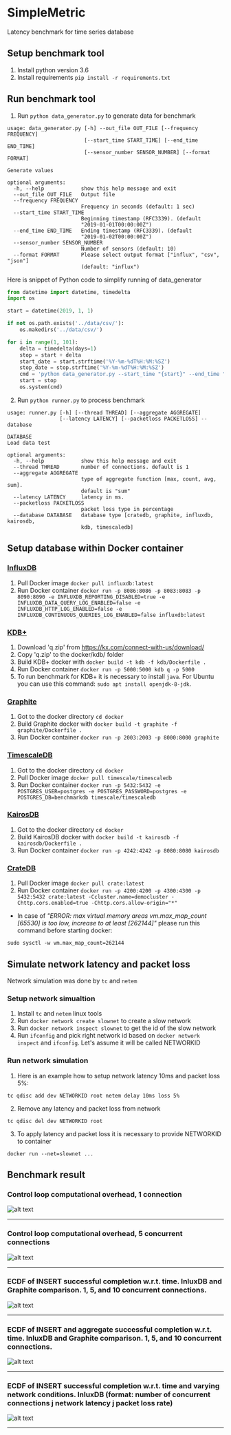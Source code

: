 # SimpleMetric
Latency benchmark for time series database

## Setup benchmark tool
1. Install python version 3.6
2. Install requirements `pip install -r requirements.txt`

## Run benchmark tool
1. Run `python data_generator.py` to generate data for benchmark
```
usage: data_generator.py [-h] --out_file OUT_FILE [--frequency FREQUENCY]
                         [--start_time START_TIME] [--end_time END_TIME]
                         [--sensor_number SENSOR_NUMBER] [--format FORMAT]

Generate values

optional arguments:
  -h, --help            show this help message and exit
  --out_file OUT_FILE   Output file
  --frequency FREQUENCY
                        Frequency in seconds (default: 1 sec)
  --start_time START_TIME
                        Beginning timestamp (RFC3339). (default
                        "2019-01-01T00:00:00Z")
  --end_time END_TIME   Ending timestamp (RFC3339). (default
                        "2019-01-02T00:00:00Z")
  --sensor_number SENSOR_NUMBER
                        Number of sensors (default: 10)
  --format FORMAT       Please select output format ["influx", "csv", "json"]
                        (default: "influx")
```

Here is snippet of Python code to simplify running of data_generator
```python
from datetime import datetime, timedelta
import os

start = datetime(2019, 1, 1)

if not os.path.exists('../data/csv/'):
	os.makedirs('../data/csv/')

for i in range(1, 101):
    delta = timedelta(days=1)
    stop = start + delta
    start_date = start.strftime('%Y-%m-%dT%H:%M:%SZ')
    stop_date = stop.strftime('%Y-%m-%dT%H:%M:%SZ')
    cmd = 'python data_generator.py --start_time "{start}" --end_time "{stop}" --format "csv" --sensor_number 10 --out_file ../data/csv/csv_1sec_{day}d.dat'.format(start=start_date, stop=stop_date, day=i)
    start = stop
    os.system(cmd)
```

2. Run `python runner.py` to process benchmark
```
usage: runner.py [-h] [--thread THREAD] [--aggregate AGGREGATE]
                 [--latency LATENCY] [--packetloss PACKETLOSS] --database
                 
DATABASE
Load data test

optional arguments:
  -h, --help            show this help message and exit
  --thread THREAD       number of connections. default is 1
  --aggregate AGGREGATE
                        type of aggregate function [max, count, avg, sum].
                        default is "sum"
  --latency LATENCY     latency in ms.
  --packetloss PACKETLOSS
                        packet loss type in percentage
  --database DATABASE   database type [cratedb, graphite, influxdb, kairosdb,
                        kdb, timescaledb]
```

## Setup database within Docker container

### [InfluxDB](https://www.influxdata.com/)
1. Pull Docker image `docker pull influxdb:latest`
2. Run Docker container `docker run -p 8086:8086 -p 8083:8083 -p 8090:8090 -e INFLUXDB_REPORTING_DISABLED=true -e INFLUXDB_DATA_QUERY_LOG_ENABLED=false -e INFLUXDB_HTTP_LOG_ENABLED=false -e INFLUXDB_CONTINUOUS_QUERIES_LOG_ENABLED=false influxdb:latest`

### [KDB+](https://kx.com/)
1. Download 'q.zip' from https://kx.com/connect-with-us/download/
2. Copy 'q.zip' to the docker/kdb/ folder
3. Build KDB+ docker with `docker build -t kdb -f kdb/Dockerfile .`
4. Run Docker container `docker run -p 5000:5000 kdb q -p 5000`
5. To run benchmark for KDB+ it is necessary to install `java`. For Ubuntu you can use this command: `sudo apt install openjdk-8-jdk`.

### [Graphite](https://graphiteapp.org/)
1. Got to the docker directory `cd docker`
2. Build Graphite docker with `docker build -t graphite -f graphite/Dockerfile .`
3. Run Docker container `docker run -p 2003:2003 -p 8000:8000 graphite`

### [TimescaleDB](https://www.timescale.com/)
1. Got to the docker directory `cd docker`
2. Pull Docker image `docker pull timescale/timescaledb`
3. Run Docker container `docker run -p 5432:5432 -e POSTGRES_USER=postgres -e POSTGRES_PASSWORD=postgres -e POSTGRES_DB=benchmarkdb timescale/timescaledb`

### [KairosDB](https://kairosdb.github.io/)
1. Got to the docker directory `cd docker`
2. Build KairosDB docker with `docker build -t kairosdb -f kairosdb/Dockerfile .`
3. Run Docker container `docker run -p 4242:4242 -p 8080:8080 kairosdb`

### [CrateDB](https://crate.io/)
1. Pull Docker image `docker pull crate:latest`
2. Run Docker container `docker run -p 4200:4200 -p 4300:4300 -p 5432:5432 crate:latest -Ccluster.name=democluster -Chttp.cors.enabled=true -Chttp.cors.allow-origin="*"`
* In case of _"ERROR: max virtual memory areas vm.max_map_count [65530] is too low, increase to at least [262144]"_ please run this command before starting docker:
```
sudo sysctl -w vm.max_map_count=262144
```
## Simulate network latency and packet loss

Network simulation was done by `tc` and `netem`

### Setup network simualtion
1. Install `tc` and `netem` linux tools
2. Run `docker network create slownet` to create a slow network
3. Run `docker network inspect slownet` to get the id of the slow network
4. Run `ifconfig` and pick right network id based on `docker network inspect` and `ifconfig`. Let's assume it will be called NETWORKID

### Run network simulation
1. Here is an example how to setup network latency 10ms and packet loss 5%:
```
tc qdisc add dev NETWORKID root netem delay 10ms loss 5%
```
2. Remove any latency and packet loss from network
```
tc qdisc del dev NETWORKID root
```
3. To apply latency and packet loss it is necessary to provide NETWORKID to container
```
docker run --net=slownet ... 
```

## Benchmark result

### Control loop computational overhead, 1 connection
![alt text](https://raw.githubusercontent.com/comnetstud/SimpleMetric/master/images/average_latency_one_thread.png "Control loop computational overhead, 1 connection")
***
### Control loop computational overhead, 5 concurrent connections
![alt text](https://raw.githubusercontent.com/comnetstud/SimpleMetric/master/images/average_latency_five_thread.png "Control loop computational overhead, 5 concurrent connections")
***
### ECDF of INSERT successful completion w.r.t. time. InluxDB and Graphite comparison. 1, 5, and 10 concurrent connections.
![alt text](https://raw.githubusercontent.com/comnetstud/SimpleMetric/master/images/influxdb_graphite_comparison_insert.png "ECDF of INSERT successful completion w.r.t. time. InluxDB and Graphite comparison. 1, 5, and 10 concurrent connections.")
***
### ECDF of INSERT and aggregate successful completion w.r.t. time. InluxDB and Graphite comparison. 1, 5, and 10 concurrent connections.
![alt text](https://raw.githubusercontent.com/comnetstud/SimpleMetric/master/images/influxdb_graphite_comparison.png "ECDF of INSERT and aggregate successful completion w.r.t. time. InluxDB and Graphite comparison. 1, 5, and 10 concurrent connections.")
***
### ECDF of INSERT successful completion w.r.t. time and varying network conditions. InluxDB (format: number of concurrent connections j network latency j packet loss rate)
![alt text](https://raw.githubusercontent.com/comnetstud/SimpleMetric/master/images/network_influxdb_comparison.png "ECDF of INSERT successful completion w.r.t. time and varying network conditions. InluxDB (format: number of concurrent connections j network latency j packet loss rate)")
***